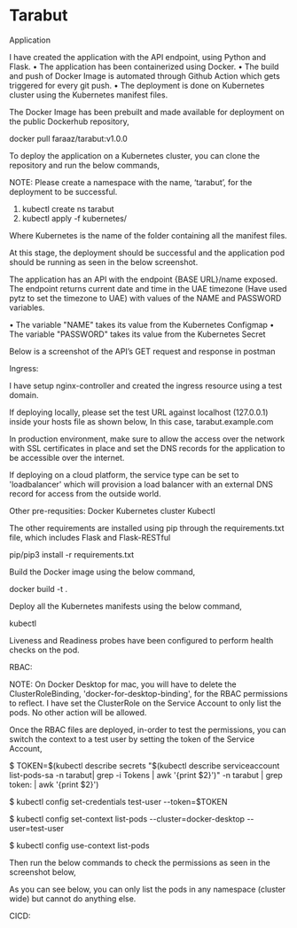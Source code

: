 # Tarabut

Application 

I have created the application with the API endpoint, using Python and Flask.
•	The application has been containerized using Docker.
•	The build and push of Docker Image is automated through Github Action which gets triggered for every git push. 
•	The deployment is done on Kubernetes cluster using the Kubernetes manifest files. 

The Docker Image has been prebuilt and made available for deployment on the public Dockerhub repository,
 
docker pull faraaz/tarabut:v1.0.0

To deploy the application on a Kubernetes cluster, you can clone the repository and run the below commands,

NOTE: Please create a namespace with the name, ‘tarabut’, for the deployment to be successful.

1.	kubectl create ns tarabut 
2.	kubectl apply -f kubernetes/

Where Kubernetes is the name of the folder containing all the manifest files.

At this stage, the deployment should be successful and the application pod should be running as seen in the below screenshot.

 


The application has an API with the endpoint {BASE URL}/name exposed. 
The endpoint returns current date and time in the UAE timezone (Have used pytz to set the timezone to UAE) with values of the NAME and PASSWORD variables. 

•	The variable "NAME" takes its value from the Kubernetes Configmap
•	The variable "PASSWORD" takes its value from the Kubernetes Secret

Below is a screenshot of the API’s GET request and response in postman

 

Ingress:

I have setup nginx-controller and created the ingress resource using a test domain. 

 

If deploying locally, please set the test URL against localhost (127.0.0.1) inside your hosts file as shown below,
In this case, tarabut.example.com

 

In production environment, make sure to allow the access over the network with SSL certificates in place and set the DNS records for the application to be accessible over the internet.  

If deploying on a cloud platform, the service type can be set to 'loadbalancer' which will provision a load balancer with an external DNS record for access from the outside world. 


Other pre-requsities:
Docker
Kubernetes cluster
Kubectl

The other requirements are installed using pip through the requirements.txt file, which includes Flask and Flask-RESTful

pip/pip3 install -r requirements.txt

Build the Docker image using the below command,

docker build -t <tag> .

Deploy all the Kubernetes manifests using the below command,

kubectl 


Liveness and Readiness probes have been configured to perform health checks on the pod. 


RBAC:

NOTE: On Docker Desktop for mac, you will have to delete the ClusterRoleBinding, 'docker-for-desktop-binding', for the RBAC permissions to reflect. 
I have set the ClusterRole on the Service Account to only list the pods. No other action will be allowed. 

Once the RBAC files are deployed, in-order to test the permissions, you can switch the context to a test user by setting the token of the Service Account,

$ TOKEN=$(kubectl describe secrets "$(kubectl describe serviceaccount list-pods-sa -n tarabut| grep -i Tokens | awk '{print $2}')" -n tarabut | grep token: | awk '{print $2}')

$ kubectl config set-credentials test-user --token=$TOKEN

$ kubectl config set-context list-pods --cluster=docker-desktop --user=test-user

$ kubectl config use-context list-pods

Then run the below commands to check the permissions as seen in the screenshot below,

 

As you can see below, you can only list the pods in any namespace (cluster wide) but cannot do anything else. 
 


CICD:


 
